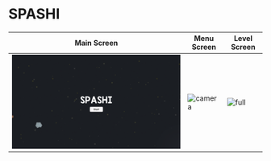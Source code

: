 # SPASHI

| Main Screen | Menu Screen | Level Screen |
| ------ | ------ | ------ |
| ![full](scrennshots/screen1.png) | ![camera](screenshots/screen_2.png) | ![full](main/screenshots/screen3.png) |
